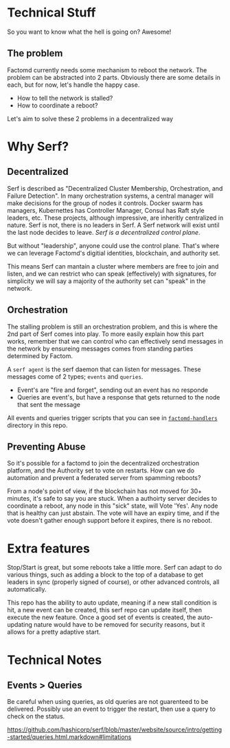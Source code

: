 # Technical Stuff

So you want to know what the hell is going on? Awesome!

## The problem

Factomd currently needs some mechanism to reboot the network. The problem can be abstracted into 2 parts. Obviously there are some details in each, but for now, let's handle the happy case.

- How to tell the network is stalled?
- How to coordinate a reboot?

Let's aim to solve these 2 problems in a decentralized way

# Why Serf?

## Decentralized

Serf is described as "Decentralized Cluster Membership, Orchestration, and Failure Detection". In many orchestration systems, a central manager will make decisions for the group of nodes it controls. Docker swarm has managers, Kubernettes has Controller Manager, Consul has Raft style leaders, etc. These projects, although impressive, are inheritly centralized in nature. Serf is not, there is no leaders in Serf. A Serf network will exist until the last node decides to leave. _Serf is a decentralized control plane_.

But without "leadership", anyone could use the control plane. That's where we can leverage Factomd's digitial identities, blockchain, and authority set. 

This means Serf can mantain a cluster where members are free to join and listen, and we can restrict who can speak (effectively) with signatures, for simplicity we will say a majority of the authority set can "speak" in the network.

## Orchestration

The stalling problem is still an orchestration problem, and this is where the 2nd part of Serf comes into play. To more easily explain how this part works, remember that we can control who can effectively send messages in the network by ensureing messages comes from standing parties determined by Factom. 

A `serf agent` is the serf daemon that can listen for messages. These messages come of 2 types; `events` and `queries`.
- Event's are "fire and forget", sending out an event has no responde
- Queries are event's, but have a response that gets returned to the node that sent the message

All events and queries trigger scripts that you can see in [`factomd-handlers`](/factomd-handlers) directory in this repo.

## Preventing Abuse

So it's possible for a factomd to join the decentralized orchestration platform, and the Authority set to vote on restarts. How can we do automation and prevent a federated server from spamming reboots? 

From a node's point of view, if the blockchain has not moved for 30+ minutes, it's safe to say you are stuck. When a authoirty server decides to coordinate a reboot, any node in this "sick" state, will Vote 'Yes'. Any node that is healthy can just abstain.  The vote will have an expiry time, and if the vote doesn't gather enough support before it expires, there is no reboot.

# Extra features

Stop/Start is great, but some reboots take a little more. Serf can adapt to do various things, such as adding a block to the top of a database to get leaders in sync (properly signed of course), or other advanced controls, all automatically.

This repo has the ability to auto update, meaning if a new stall condition is hit, a new event can be created, this serf repo can update itself, then execute the new feature. Once a good set of events is created, the auto-updating nature would have to be removed for security reasons, but it allows for a pretty adaptive start.



# Technical Notes

## Events > Queries

Be careful when using queries, as old queries are not guarenteed to be delivered. Possibly use an event to trigger the restart, then use a query to check on the status.

https://github.com/hashicorp/serf/blob/master/website/source/intro/getting-started/queries.html.markdown#limitations
